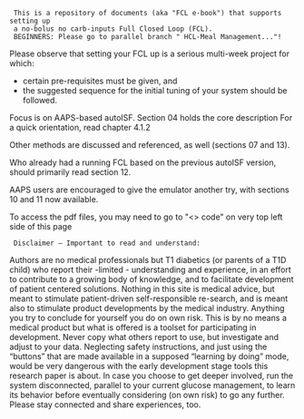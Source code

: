      
     This is a repository of documents (aka "FCL e-book") that supports setting up 
     a no-bolus no carb-inputs Full Closed Loop (FCL). 
     BEGINNERS: Please go to parallel branch " HCL-Meal Management..."!
     
Please observe that setting your FCL up is a serious multi-week project for which: 
* certain pre-requisites must be given, and 
* the suggested sequence for the initial tuning of your system should be followed.
     
     
Focus is on AAPS-based autoISF. Section 04 holds the core description
For a quick orientation, read chapter 4.1.2

Other methods are discussed and referenced, as well (sections 07 and 13).

Who already had a running FCL based on the previous autoISF version, should primarily read section 12.

AAPS users are encouraged to give the emulator another try, with sections 10 and 11 now available.
     
To access the pdf files, you may need to go to "<> code" on very top left side of this page   

      
     Disclaimer – Important to read and understand:

Authors are no medical professionals but T1 diabetics (or parents of a T1D child) who report their -limited - understanding and experience, in an effort to contribute to a growing body of knowledge, and to facilitate development of patient centered solutions. 
Nothing in this site is medical advice, but meant to stimulate patient-driven self-responsible re-search, and is meant also to stimulate product developments by the medical industry. Anything you try to conclude for yourself you do on own risk. This is by no means a medical product but what is offered is a toolset for participating in development. 
Never copy what others report to use, but investigate and adjust to your data. Neglecting safety instructions, and just using the “buttons” that are made available in a supposed “learning by doing” mode, would be very dangerous with the early development stage tools this research paper is about. 
In case you choose to get deeper involved, run the system disconnected, parallel to your current glucose management, to learn its behavior before eventually considering (on own risk) to go any further. Please stay connected and share experiences, too.

     

 
